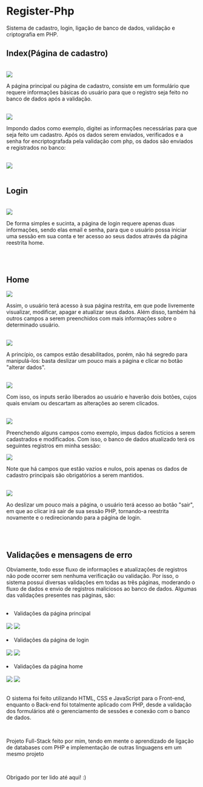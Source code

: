 # Register-Php
Sistema de cadastro, login, ligação de banco de dados, validação e criptografia em PHP.

<h2>Index(Página de cadastro)</h2>
<br>
<img src="https://github.com/MrSampaio/register-php/assets/118141328/0a873290-0374-4d79-b4cb-7d1a6649606a"> 
<br>
<p>A página principal ou página de cadastro, consiste em um formulário que requere informações básicas do usuário para que o registro seja feito no banco de dados após a validação.</p>
<br>
<img src="https://github.com/MrSampaio/register-php/assets/118141328/585ed307-494c-470e-a80a-bf0dd7afffc1">
<p>Impondo dados como exemplo, digitei as informações necessárias para que seja feito um cadastro. Após os dados serem enviados, verificados e a senha for encriptografada pela validação com php, os dados são enviados e registrados no banco:</p>
<br>
<img src="https://github.com/MrSampaio/register-php/assets/118141328/ca1aa7d4-0b8a-4491-a0e0-0cb707bd88d1">
<br>
<br>
<h2>Login</h2>
<br>
<img src="https://github.com/MrSampaio/register-php/assets/118141328/2dc5d45e-7798-4de9-af82-6504df795b79">
<p>De forma simples e sucinta, a página de login requere apenas duas informações, sendo elas email e senha, para que o usuário possa iniciar uma sessão em sua conta e ter acesso ao seus dados através da página reestrita home.</p>
<br>
<br>
<h2>Home</h2>
<img src="https://github.com/MrSampaio/register-php/assets/118141328/26f98aeb-bdec-454f-ae60-d6d413c1ee21">
<p>Assim, o usuário terá acesso à sua página restrita, em que pode livremente visualizar, modificar, apagar e atualizar seus dados. Além disso, também há outros campos a serem preenchidos com mais informações sobre o determinado usuário.</p>
<br>
<img src="https://github.com/MrSampaio/register-php/assets/118141328/e60ca975-a138-418f-a72c-c150d0895860">
<p>A princípio, os campos estão desabilitados, porém, não há segredo para manipulá-los: basta deslizar um pouco mais a página e clicar no botão "alterar dados".</p>
<br>
<img src="https://github.com/MrSampaio/register-php/assets/118141328/b409604b-0d9c-467f-a9b3-92fbd3268d0f">
<p>Com isso, os inputs serão liberados ao usuário e haverão dois botões, cujos quais enviam ou descartam as alterações ao serem clicados.</p>
<br>
<img src="https://github.com/MrSampaio/register-php/assets/118141328/c93c4117-efed-498c-82f1-e22a28e2c968">
<p>Preenchendo alguns campos como exemplo, impus dados fictícios a serem cadastrados e modificados. Com isso, o banco de dados atualizado terá os seguintes registros em minha sessão: </p>
<img src="https://github.com/MrSampaio/register-php/assets/118141328/083bbeb3-aa39-4ef0-b53d-f4256c762856">
<p>Note que há campos que estão vazios e nulos, pois apenas os dados de cadastro principais são obrigatórios a serem mantidos.</p>
<br>
<img src="https://github.com/MrSampaio/register-php/assets/118141328/d877f5b6-7ada-4731-9838-8c603eae52a1">
<p>Ao deslizar um pouco mais a página, o usuário terá acesso ao botão "sair", em que ao clicar irá sair de sua sessão PHP, tornando-a reestrita novamente e o redirecionando para a página de login.</p>
<br>
<br>
<h2>Validações e mensagens de erro</h2>
<p>Obviamente, todo esse fluxo de informações e atualizações de registros não pode ocorrer sem nenhuma verificação ou validação. Por isso, o sistema possui diversas validações em todas as três páginas, moderando o fluxo de dados e envio de registros maliciosos ao banco de dados. Algumas das validações presentes nas páginas, são: </p>
<br>
<li>Validações da página principal</li>
<br>
<img src="https://github.com/MrSampaio/register-php/assets/118141328/d5d398bc-53b8-4bd9-9b4f-4b87cda1e6e7">
<img src="https://github.com/MrSampaio/register-php/assets/118141328/ed699e1a-8c9c-4cd1-8161-1f123bcdeafb">
<br>
<br>
<li>Validações da página de login</li>
<br>
<img src="https://github.com/MrSampaio/register-php/assets/118141328/0d0ebedc-0082-4f5c-9b89-d69660c117e8">
<img src="https://github.com/MrSampaio/register-php/assets/118141328/0f4ced38-d022-4768-b25d-ee98e8f7db61">
<br>
<br>
<li>Validações da página home</li>
<br>
<img src="https://github.com/MrSampaio/register-php/assets/118141328/90457ac2-80a7-4130-a94a-b9c3e04d9b69">
<img src="https://github.com/MrSampaio/register-php/assets/118141328/0452ebe7-43a1-46ff-bf8b-4a37af037575">
<br>
<br>

<p>O sistema foi feito utilizando HTML, CSS e JavaScript para o Front-end, enquanto o Back-end foi totalmente aplicado com PHP, desde a validação dos formulários até o gerenciamento de sessões e conexão com o banco de dados.</p>
<br>
<p>Projeto Full-Stack feito por mim, tendo em mente o aprendizado de ligação de databases com PHP e implementação de outras linguagens em um mesmo projeto</p>
<br>
<p>Obrigado por ter lido até aqui! :)</p>

